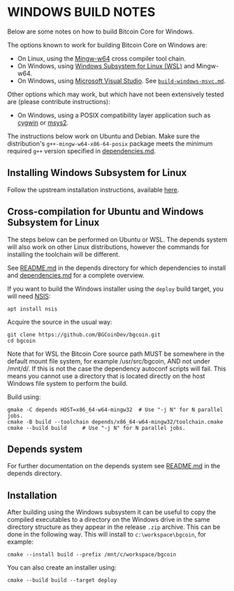 WINDOWS BUILD NOTES
====================

Below are some notes on how to build Bitcoin Core for Windows.

The options known to work for building Bitcoin Core on Windows are:

* On Linux, using the [Mingw-w64](https://www.mingw-w64.org/) cross compiler tool chain.
* On Windows, using [Windows Subsystem for Linux (WSL)](https://learn.microsoft.com/en-us/windows/wsl/about) and Mingw-w64.
* On Windows, using [Microsoft Visual Studio](https://visualstudio.microsoft.com). See [`build-windows-msvc.md`](./build-windows-msvc.md).

Other options which may work, but which have not been extensively tested are (please contribute instructions):

* On Windows, using a POSIX compatibility layer application such as [cygwin](https://www.cygwin.com/) or [msys2](https://www.msys2.org/).

The instructions below work on Ubuntu and Debian. Make sure the distribution's `g++-mingw-w64-x86-64-posix`
package meets the minimum required `g++` version specified in [dependencies.md](dependencies.md).

Installing Windows Subsystem for Linux
---------------------------------------

Follow the upstream installation instructions, available [here](https://learn.microsoft.com/en-us/windows/wsl/install).

Cross-compilation for Ubuntu and Windows Subsystem for Linux
------------------------------------------------------------

The steps below can be performed on Ubuntu or WSL. The depends system
will also work on other Linux distributions, however the commands for
installing the toolchain will be different.

See [README.md](../depends/README.md) in the depends directory for which
dependencies to install and [dependencies.md](dependencies.md) for a complete overview.

If you want to build the Windows installer using the `deploy` build target, you will need [NSIS](https://nsis.sourceforge.io/Main_Page):

    apt install nsis

Acquire the source in the usual way:

    git clone https://github.com/BGCoinDev/bgcoin.git
    cd bgcoin

Note that for WSL the Bitcoin Core source path MUST be somewhere in the default mount file system, for
example /usr/src/bgcoin, AND not under /mnt/d/. If this is not the case the dependency autoconf scripts will fail.
This means you cannot use a directory that is located directly on the host Windows file system to perform the build.

Build using:

    gmake -C depends HOST=x86_64-w64-mingw32  # Use "-j N" for N parallel jobs.
    cmake -B build --toolchain depends/x86_64-w64-mingw32/toolchain.cmake
    cmake --build build     # Use "-j N" for N parallel jobs.

## Depends system

For further documentation on the depends system see [README.md](../depends/README.md) in the depends directory.

Installation
-------------

After building using the Windows subsystem it can be useful to copy the compiled
executables to a directory on the Windows drive in the same directory structure
as they appear in the release `.zip` archive. This can be done in the following
way. This will install to `c:\workspace\bgcoin`, for example:

    cmake --install build --prefix /mnt/c/workspace/bgcoin

You can also create an installer using:

    cmake --build build --target deploy

